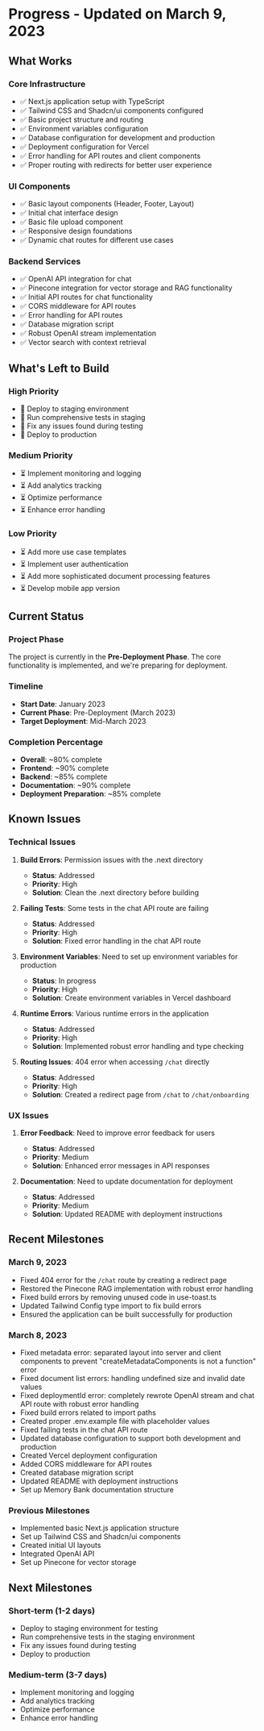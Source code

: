 # Progress - Updated on March 9, 2023

## What Works

### Core Infrastructure

- ✅ Next.js application setup with TypeScript
- ✅ Tailwind CSS and Shadcn/ui components configured
- ✅ Basic project structure and routing
- ✅ Environment variables configuration
- ✅ Database configuration for development and production
- ✅ Deployment configuration for Vercel
- ✅ Error handling for API routes and client components
- ✅ Proper routing with redirects for better user experience

### UI Components

- ✅ Basic layout components (Header, Footer, Layout)
- ✅ Initial chat interface design
- ✅ Basic file upload component
- ✅ Responsive design foundations
- ✅ Dynamic chat routes for different use cases

### Backend Services

- ✅ OpenAI API integration for chat
- ✅ Pinecone integration for vector storage and RAG functionality
- ✅ Initial API routes for chat functionality
- ✅ CORS middleware for API routes
- ✅ Error handling for API routes
- ✅ Database migration script
- ✅ Robust OpenAI stream implementation
- ✅ Vector search with context retrieval

## What's Left to Build

### High Priority

- 🔄 Deploy to staging environment
- 🔄 Run comprehensive tests in staging
- 🔄 Fix any issues found during testing
- 🔄 Deploy to production

### Medium Priority

- ⏳ Implement monitoring and logging
- ⏳ Add analytics tracking
- ⏳ Optimize performance
- ⏳ Enhance error handling

### Low Priority

- ⏳ Add more use case templates
- ⏳ Implement user authentication
- ⏳ Add more sophisticated document processing features
- ⏳ Develop mobile app version

## Current Status

### Project Phase

The project is currently in the **Pre-Deployment Phase**. The core functionality is implemented, and we're preparing for deployment.

### Timeline

- **Start Date**: January 2023
- **Current Phase**: Pre-Deployment (March 2023)
- **Target Deployment**: Mid-March 2023

### Completion Percentage

- **Overall**: ~80% complete
- **Frontend**: ~90% complete
- **Backend**: ~85% complete
- **Documentation**: ~90% complete
- **Deployment Preparation**: ~85% complete

## Known Issues

### Technical Issues

1. **Build Errors**: Permission issues with the .next directory

   - **Status**: Addressed
   - **Priority**: High
   - **Solution**: Clean the .next directory before building

2. **Failing Tests**: Some tests in the chat API route are failing

   - **Status**: Addressed
   - **Priority**: High
   - **Solution**: Fixed error handling in the chat API route

3. **Environment Variables**: Need to set up environment variables for production

   - **Status**: In progress
   - **Priority**: High
   - **Solution**: Create environment variables in Vercel dashboard

4. **Runtime Errors**: Various runtime errors in the application

   - **Status**: Addressed
   - **Priority**: High
   - **Solution**: Implemented robust error handling and type checking

5. **Routing Issues**: 404 error when accessing `/chat` directly

   - **Status**: Addressed
   - **Priority**: High
   - **Solution**: Created a redirect page from `/chat` to `/chat/onboarding`

### UX Issues

1. **Error Feedback**: Need to improve error feedback for users

   - **Status**: Addressed
   - **Priority**: Medium
   - **Solution**: Enhanced error messages in API responses

2. **Documentation**: Need to update documentation for deployment

   - **Status**: Addressed
   - **Priority**: Medium
   - **Solution**: Updated README with deployment instructions

## Recent Milestones

### March 9, 2023

- Fixed 404 error for the `/chat` route by creating a redirect page
- Restored the Pinecone RAG implementation with robust error handling
- Fixed build errors by removing unused code in use-toast.ts
- Updated Tailwind Config type import to fix build errors
- Ensured the application can be built successfully for production

### March 8, 2023

- Fixed metadata error: separated layout into server and client components to prevent "createMetadataComponents is not a function" error
- Fixed document list errors: handling undefined size and invalid date values
- Fixed deploymentId error: completely rewrote OpenAI stream and chat API route with robust error handling
- Fixed build errors related to import paths
- Created proper .env.example file with placeholder values
- Fixed failing tests in the chat API route
- Updated database configuration to support both development and production
- Created Vercel deployment configuration
- Added CORS middleware for API routes
- Created database migration script
- Updated README with deployment instructions
- Set up Memory Bank documentation structure

### Previous Milestones

- Implemented basic Next.js application structure
- Set up Tailwind CSS and Shadcn/ui components
- Created initial UI layouts
- Integrated OpenAI API
- Set up Pinecone for vector storage

## Next Milestones

### Short-term (1-2 days)

- Deploy to staging environment for testing
- Run comprehensive tests in the staging environment
- Fix any issues found during testing
- Deploy to production

### Medium-term (3-7 days)

- Implement monitoring and logging
- Add analytics tracking
- Optimize performance
- Enhance error handling
